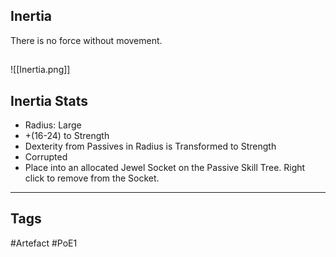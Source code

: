 ## Inertia
There is no force without movement.
##
![[Inertia.png]]
## Inertia Stats
- Radius: Large
- +(16-24) to Strength
- Dexterity from Passives in Radius is Transformed to Strength
- Corrupted
- Place into an allocated Jewel Socket on the Passive Skill Tree. Right click to remove from the Socket.


---
## Tags
#Artefact
#PoE1
